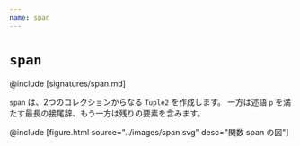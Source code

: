 ```yaml
---
name: span
---
```


# `span`

@include [signatures/span.md]

`span` は、2つのコレクションからなる `Tuple2` を作成します。
一方は述語 `p` を満たす最長の接尾辞、もう一方は残りの要素を含みます。

@include [figure.html source="../images/span.svg" desc="関数 span の図"]
